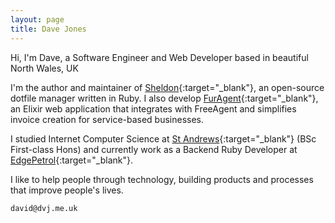 ```yaml
---
layout: page
title: Dave Jones
---
```


Hi, I'm Dave, a Software Engineer and Web Developer based in beautiful North Wales, UK

I'm the author and maintainer of [Sheldon](https://github.com/dvjones89/sheldon){:target="_blank"}, an open-source dotfile manager written in Ruby. I also develop [FurAgent](https://github.com/dvjones89/furagent){:target="_blank"}, an Elixir web application that integrates with FreeAgent and simplifies invoice creation for service-based businesses.

I studied Internet Computer Science at [St Andrews](http://www.cs.st-andrews.ac.uk){:target="_blank"} (BSc First-class Hons) and currently work as a Backend Ruby Developer at [EdgePetrol](https://edgepetrol.com){:target="_blank"}.

I like to help people through technology, building products and processes that improve people's lives.

`david@dvj.me.uk`
